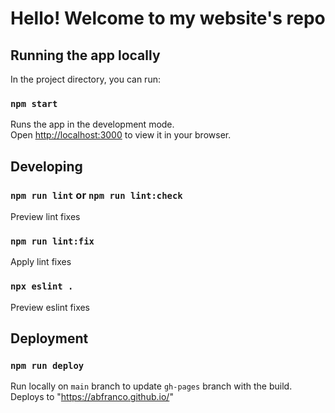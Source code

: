 # Hello! Welcome to my website's repo

## Running the app locally

In the project directory, you can run:

### `npm start`

Runs the app in the development mode.\
Open [http://localhost:3000](http://localhost:3000) to view it in your browser.

## Developing

### `npm run lint` or `npm run lint:check`

Preview lint fixes

### `npm run lint:fix`

Apply lint fixes

### `npx eslint .`

Preview eslint fixes

## Deployment

### `npm run deploy`

Run locally on `main` branch to update `gh-pages` branch with the build. Deploys to "https://abfranco.github.io/"